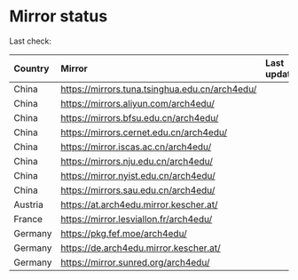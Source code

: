 <script src="./time.js"></script>
# Mirror status
Last check: <script type="text/javascript">localize(1728159694.1590064);</script>

|Country|Mirror|Last update|
|:------|:-----|:----------|
|China|https://mirrors.tuna.tsinghua.edu.cn/arch4edu/|<script type="text/javascript">localize(1728067386);</script>|
|China|https://mirrors.aliyun.com/arch4edu/|<script type="text/javascript">localize(1728110521);</script>|
|China|https://mirrors.bfsu.edu.cn/arch4edu/|<script type="text/javascript">localize(1728110521);</script>|
|China|https://mirrors.cernet.edu.cn/arch4edu/|<script type="text/javascript">localize(1728110521);</script>|
|China|https://mirror.iscas.ac.cn/arch4edu/|<script type="text/javascript">localize(1728067386);</script>|
|China|https://mirrors.nju.edu.cn/arch4edu/|<script type="text/javascript">localize(1728067386);</script>|
|China|https://mirror.nyist.edu.cn/arch4edu/|<script type="text/javascript">localize(1728110521);</script>|
|China|https://mirrors.sau.edu.cn/arch4edu/|<script type="text/javascript">localize(1728110521);</script>|
|Austria|https://at.arch4edu.mirror.kescher.at/|<script type="text/javascript">localize(1728110521);</script>|
|France|https://mirror.lesviallon.fr/arch4edu/|<script type="text/javascript">localize(1728067386);</script>|
|Germany|https://pkg.fef.moe/arch4edu/|<script type="text/javascript">localize(1728110521);</script>|
|Germany|https://de.arch4edu.mirror.kescher.at/|<script type="text/javascript">localize(1728110521);</script>|
|Germany|https://mirror.sunred.org/arch4edu/|<script type="text/javascript">localize(1728110521);</script>|

<script src="./tablefilter/tablefilter.js"></script>
<script src="./table.js"></script>